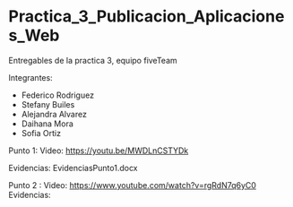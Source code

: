 # Practica_3_Publicacion_Aplicaciones_Web
Entregables de la practica 3, equipo fiveTeam

Integrantes:

- Federico Rodriguez
- Stefany Builes
- Alejandra Alvarez
- Daihana Mora
- Sofia Ortiz

Punto 1:
Video: https://youtu.be/MWDLnCSTYDk

Evidencias: EvidenciasPunto1.docx

Punto 2 : 
Video: https://www.youtube.com/watch?v=rgRdN7q6yC0
Evidencias: 
